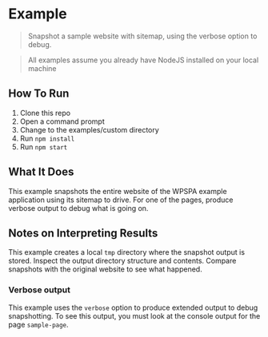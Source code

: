 # Example

> Snapshot a sample website with sitemap, using the verbose option to debug.

> All examples assume you already have NodeJS installed on your local machine

## How To Run
1. Clone this repo
2. Open a command prompt
3. Change to the examples/custom directory
4. Run `npm install`
5. Run `npm start`

## What It Does
This example snapshots the entire website of the WPSPA example application using its sitemap to drive. For one of the pages, produce verbose output to debug what is going on.

## Notes on Interpreting Results
This example creates a local `tmp` directory where the snapshot output is stored.
Inspect the output directory structure and contents.
Compare snapshots with the original website to see what happened.
### Verbose output
This example uses the `verbose` option to produce extended output to debug snapshotting. To see this output, you must look at the console output for the page `sample-page`.
